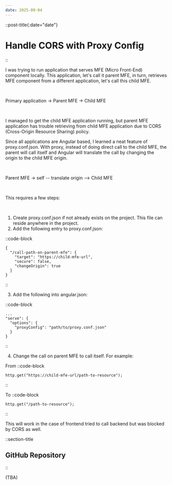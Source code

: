 ```yaml
---
date: 2025-09-04
---
```


::post-title{:date="date"}
# Handle CORS with Proxy Config
::

I was trying to run application that serves MFE (Micro Front-End) component locally. This application, let's call it parent MFE, in turn, retrieves MFE component from a different application, let's call this child MFE.

<br />

Primary application -> Parent MFE -> Child MFE

<br />

I managed to get the child MFE application running, but parent MFE application has trouble retrieving from child MFE application due to CORS (Cross-Origin Resource Sharing) policy.

Since all applications are Angular based, I learned a neat feature of proxy.conf.json. With proxy, instead of doing direct call to the child MFE, the parent will call itself and Angular will translate the call by changing the origin to the child MFE origin.

<br />

Parent MFE -> self -- translate origin --> Child MFE

<br />

This requires a few steps:

<br />

1. Create proxy.conf.json if not already exists on the project. This file can reside anywhere in the project.
2. Add the following entry to proxy.conf.json:

::code-block
```
{
  "/call-path-on-parent-mfe": {
    "target": "https://child-mfe-url",
    "secure": false,
    "changeOrigin": true
  }
}
```
::

3. Add the following into angular.json:

::code-block
```
...
"serve": {
  "options": {
    "proxyConfig": "path/to/proxy.conf.json"
  }
}
```
::

4. Change the call on parent MFE to call itself. For example:

From
::code-block
```
http.get("https://child-mfe-url/path-to-resource");
```
::

To
::code-block
```
http.get("/path-to-resource");
```
::

This will work in the case of frontend tried to call backend but was blocked by CORS as well.

::section-title
## GitHub Repository
::

(TBA)